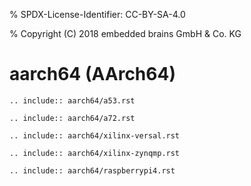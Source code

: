 % SPDX-License-Identifier: CC-BY-SA-4.0

% Copyright (C) 2018 embedded brains GmbH & Co. KG

# aarch64 (AArch64)

```{eval-rst}
.. include:: aarch64/a53.rst
```

```{eval-rst}
.. include:: aarch64/a72.rst
```

```{eval-rst}
.. include:: aarch64/xilinx-versal.rst
```

```{eval-rst}
.. include:: aarch64/xilinx-zynqmp.rst
```

```{eval-rst}
.. include:: aarch64/raspberrypi4.rst
```
